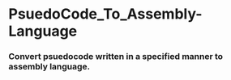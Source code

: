 # PsuedoCode_To_Assembly-Language

### Convert psuedocode written in a specified manner to assembly language.
